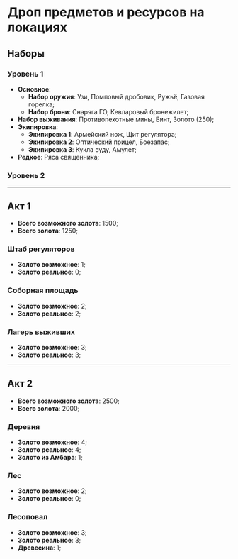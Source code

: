 # Дроп предметов и ресурсов на локациях

## Наборы

### Уровень 1

* **Основное**:
   * **Набор оружия**: Узи, Помповый дробовик, Ружьё, Газовая горелка;
   * **Набор брони**: Снаряга ГО, Кевларовый бронежилет;
* **Набор выживания**: Противопехотные мины, Бинт, Золото (250);
* **Экипировка**:
   * **Экипировка 1**: Армейский нож, Щит регулятора;
   * **Экипировка 2**: Оптический прицел, Боезапас;
   * **Экипировка 3**: Кукла вуду, Амулет;
* **Редкое**: Ряса священника;

### Уровень 2

---

## Акт 1

* **Всего возможного золота**: 1500;
* **Всего золота**: 1250;

### Штаб регуляторов

* **Золото возможное**: 1;
* **Золото реальное**: 0;

### Соборная площадь

* **Золото возможное**: 2;
* **Золото реальное**: 2;

### Лагерь выживших

* **Золото возможное**: 3;
* **Золото реальное**: 3;

---

## Акт 2

* **Всего возможного золота**: 2500;
* **Всего золота**: 2000;

### Деревня

* **Золото возможное**: 4;
* **Золото реальное**: 4;
* **Золото из Амбара**: 1;

### Лес

* **Золото возможное**: 2;
* **Золото реальное**: 0;

### Лесоповал

* **Золото возможное**: 3;
* **Золото реальное**: 3;
* **Древесина**: 1;
